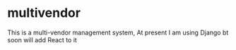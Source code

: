 # multivendor
This is a multi-vendor management system, At present I am using Django bt soon will add React to it 
